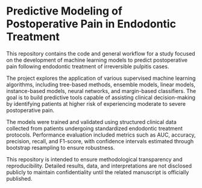 # Predictive Modeling of Postoperative Pain in Endodontic Treatment

This repository contains the code and general workflow for a study focused on the development of machine learning models to predict postoperative pain following endodontic treatment of irreversible pulpitis cases.

The project explores the application of various supervised machine learning algorithms, including tree-based methods, ensemble models, linear models, instance-based models, neural networks, and margin-based classifiers. The goal is to build predictive tools capable of assisting clinical decision-making by identifying patients at higher risk of experiencing moderate to severe postoperative pain.

The models were trained and validated using structured clinical data collected from patients undergoing standardized endodontic treatment protocols. Performance evaluation included metrics such as AUC, accuracy, precision, recall, and F1-score, with confidence intervals estimated through bootstrap resampling to ensure robustness.

This repository is intended to ensure methodological transparency and reproducibility. Detailed results, data, and interpretations are not disclosed publicly to maintain confidentiality until the related manuscript is officially published.
